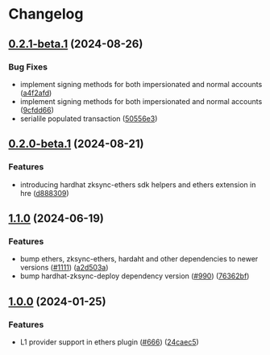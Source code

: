 # Changelog

## [0.2.1-beta.1](https://github.com/matter-labs/hardhat-zksync/compare/@matterlabs/hardhat-zksync-ethers-v0.2.0-beta.1...@matterlabs/hardhat-zksync-ethers-v0.2.1-beta.1) (2024-08-26)


### Bug Fixes

* implement signing methods for both impersionated and normal accounts ([a4f2afd](https://github.com/matter-labs/hardhat-zksync/commit/a4f2afd8085689c8cda897f9e356252dfbdd647e))
* implement signing methods for both impersionated and normal accounts ([9cfdd66](https://github.com/matter-labs/hardhat-zksync/commit/9cfdd66e269bb4cd3ca20b32f3b15096bae1cb07))
* serialile populated transaction ([50556e3](https://github.com/matter-labs/hardhat-zksync/commit/50556e3f5d90c981cbe07bf68ac3549feb5a7bdd))

## [0.2.0-beta.1](https://github.com/matter-labs/hardhat-zksync/compare/@matterlabs/hardhat-zksync-ethers-v0.1.0-beta.1...@matterlabs/hardhat-zksync-ethers-v0.2.0-beta.1) (2024-08-21)


### Features

* introducing hardhat zksync-ethers sdk helpers and ethers extension in hre ([d888309](https://github.com/matter-labs/hardhat-zksync/commit/d888309cf587de4e6ff2d5bb28295f03be6e0ae5))

## [1.1.0](https://github.com/matter-labs/hardhat-zksync/compare/@matterlabs/hardhat-zksync-ethers-v1.0.0...@matterlabs/hardhat-zksync-ethers-v1.1.0) (2024-06-19)


### Features

* bump ethers, zksync-ethers, hardaht and other dependencies to newer versions ([#1111](https://github.com/matter-labs/hardhat-zksync/issues/1111)) ([a2d503a](https://github.com/matter-labs/hardhat-zksync/commit/a2d503abe3f504859651f22998046576eddf6579))
* bump hardhat-zksync-deploy dependency version ([#990](https://github.com/matter-labs/hardhat-zksync/issues/990)) ([76362bf](https://github.com/matter-labs/hardhat-zksync/commit/76362bf435a2af5294a9106370f9c9faaaccdd17))

## [1.0.0](https://github.com/matter-labs/hardhat-zksync/compare/@matterlabs/hardhat-zksync-ethers-v0.0.1-beta.2...@matterlabs/hardhat-zksync-ethers-v1.0.0) (2024-01-25)


### Features

* L1 provider support in ethers plugin ([#666](https://github.com/matter-labs/hardhat-zksync/issues/666)) ([24caec5](https://github.com/matter-labs/hardhat-zksync/commit/24caec58a9c84cee357ec08e9f8c9548ce49c5a2))
